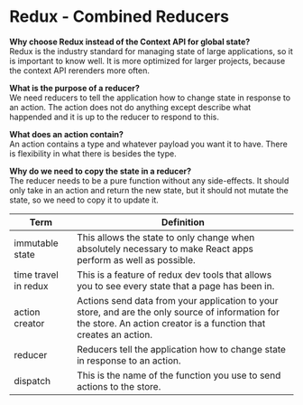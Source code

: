# Redux - Combined Reducers

**Why choose Redux instead of the Context API for global state?**  
Redux is the industry standard for managing state of large applications, so it is important to know well. It is more optimized for larger projects, because the context API rerenders more often.

**What is the purpose of a reducer?**  
We need reducers to tell the application how to change state in response to an action. The action does not do anything except describe what happended and it is up to the reducer to respond to this.

**What does an action contain?**  
An action contains a type and whatever payload you want it to have. There is flexibility in what there is besides the type.

**Why do we need to copy the state in a reducer?**  
The reducer needs to be a pure function without any side-effects. It should only take in an action and return the new state, but it should not mutate the state, so we need to copy it to update it.

| Term                 | Definition                                                                                                                                                           |
| -------------------- | -------------------------------------------------------------------------------------------------------------------------------------------------------------------- |
| immutable state      | This allows the state to only change when absolutely necessary to make React apps perform as well as possible.                                                       |
| time travel in redux | This is a feature of redux dev tools that allows you to see every state that a page has been in.                                                                     |
| action creator       | Actions send data from your application to your store, and are the only source of information for the store. An action creator is a function that creates an action. |
| reducer              | Reducers tell the application how to change state in response to an action.                                                                                          |
| dispatch             | This is the name of the function you use to send actions to the store.                                                                                               |
